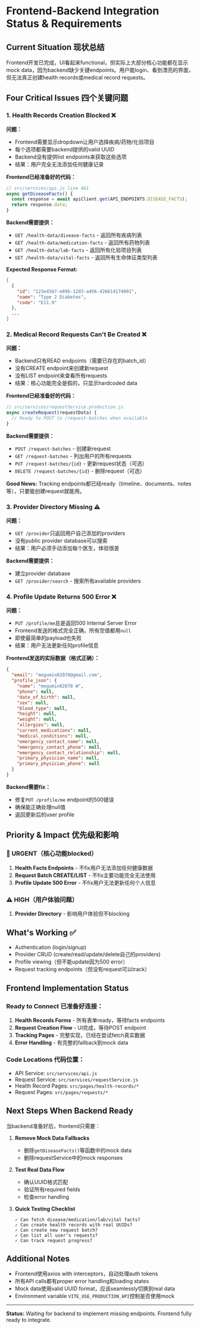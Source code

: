 # Frontend-Backend Integration Status & Requirements

## Current Situation 现状总结

Frontend开发已完成，UI看起来functional，但实际上大部分核心功能都在显示mock data，因为backend缺少关键endpoints。用户能login、看到漂亮的界面，但无法真正创建health records或medical record requests。

## Four Critical Issues 四个关键问题

### 1. Health Records Creation Blocked ❌
**问题：**
- Frontend需要显示dropdown让用户选择疾病/药物/化验项目
- 每个选项都需要backend提供的valid UUID
- Backend没有提供list endpoints来获取这些选项
- 结果：用户完全无法添加任何健康记录

**Frontend已经准备好的代码：**
```javascript
// src/services/api.js line 461
async getDiseaseFacts() {
  const response = await apiClient.get(API_ENDPOINTS.DISEASE_FACTS);
  return response.data;
}
```

**Backend需要提供：**
- `GET /health-data/disease-facts` - 返回所有疾病列表
- `GET /health-data/medication-facts` - 返回所有药物列表
- `GET /health-data/lab-facts` - 返回所有化验项目列表
- `GET /health-data/vital-facts` - 返回所有生命体征类型列表

**Expected Response Format:**
```json
[
  {
    "id": "123e4567-e89b-12d3-a456-426614174001",
    "name": "Type 2 Diabetes",
    "code": "E11.9"
  },
  ...
]
```

### 2. Medical Record Requests Can't Be Created ❌
**问题：**
- Backend只有READ endpoints（需要已存在的batch_id）
- 没有CREATE endpoint来创建新request
- 没有LIST endpoint来查看所有requests
- 结果：核心功能完全是假的，只显示hardcoded data

**Frontend已经准备好的代码：**
```javascript
// src/services/requestService.production.js
async createRequest(requestData) {
  // Ready to POST to /request-batches when available
}
```

**Backend需要提供：**
- `POST /request-batches` - 创建新request
- `GET /request-batches` - 列出用户的所有requests
- `PUT /request-batches/{id}` - 更新request状态（可选）
- `DELETE /request-batches/{id}` - 删除request（可选）

**Good News:** Tracking endpoints都已经ready（timeline、documents、notes等），只要能创建request就能用。

### 3. Provider Directory Missing ⚠️
**问题：**
- `GET /provider`只返回用户自己添加的providers
- 没有public provider database可以搜索
- 结果：用户必须手动添加每个医生，体验很差

**Backend需要提供：**
- 建立provider database
- `GET /provider/search` - 搜索所有available providers

### 4. Profile Update Returns 500 Error ❌
**问题：**
- `PUT /profile/me`总是返回500 Internal Server Error
- Frontend发送的格式完全正确，所有空值都用`null`
- 即使最简单的payload也失败
- 结果：用户无法更新任何profile信息

**Frontend发送的实际数据（格式正确）：**
```json
{
  "email": "megumin82078@gmail.com",
  "profile_json": {
    "name": "megumin82078 W",
    "phone": null,
    "date_of_birth": null,
    "sex": null,
    "blood_type": null,
    "height": null,
    "weight": null,
    "allergies": null,
    "current_medications": null,
    "medical_conditions": null,
    "emergency_contact_name": null,
    "emergency_contact_phone": null,
    "emergency_contact_relationship": null,
    "primary_physician_name": null,
    "primary_physician_phone": null
  }
}
```

**Backend需要fix：**
- 修复`PUT /profile/me` endpoint的500错误
- 确保能正确处理null值
- 返回更新后的user profile

## Priority & Impact 优先级和影响

### 🚨 URGENT（核心功能blocked）
1. **Health Facts Endpoints** - 不fix用户无法添加任何健康数据
2. **Request Batch CREATE/LIST** - 不fix主要功能完全无法使用
3. **Profile Update 500 Error** - 不fix用户无法更新任何个人信息

### ⚠️ HIGH（用户体验问题）
1. **Provider Directory** - 影响用户体验但不blocking

## What's Working ✅
- Authentication (login/signup)
- Provider CRUD (create/read/update/delete自己的providers)
- Profile viewing（但不能update因为500 error）
- Request tracking endpoints（但没有request可以track）

## Frontend Implementation Status

### Ready to Connect 已准备好连接：
1. **Health Records Forms** - 所有表单ready，等待facts endpoints
2. **Request Creation Flow** - UI完成，等待POST endpoint
3. **Tracking Pages** - 完整实现，已经在尝试fetch真实数据
4. **Error Handling** - 有完整的fallback到mock data

### Code Locations 代码位置：
- API Service: `src/services/api.js`
- Request Service: `src/services/requestService.js`
- Health Record Pages: `src/pages/health-records/*`
- Request Pages: `src/pages/requests/*`

## Next Steps When Backend Ready

当backend准备好后，frontend只需要：

1. **Remove Mock Data Fallbacks**
   - 删除`getDiseaseFacts()`等函数中的mock data
   - 删除requestService中的mock responses

2. **Test Real Data Flow**
   - 确认UUID格式匹配
   - 验证所有required fields
   - 检查error handling

3. **Quick Testing Checklist**
   ```
   ✓ Can fetch disease/medication/lab/vital facts?
   ✓ Can create health records with real UUIDs?
   ✓ Can create new request batch?
   ✓ Can list all user's requests?
   ✓ Can track request progress?
   ```

## Additional Notes

- Frontend使用axios with interceptors，自动处理auth tokens
- 所有API calls都有proper error handling和loading states
- Mock data使用valid UUID format，应该seamlessly切换到real data
- Environment variable `VITE_USE_PRODUCTION_API`控制是否使用mock

---

**Status:** Waiting for backend to implement missing endpoints. Frontend fully ready to integrate.
